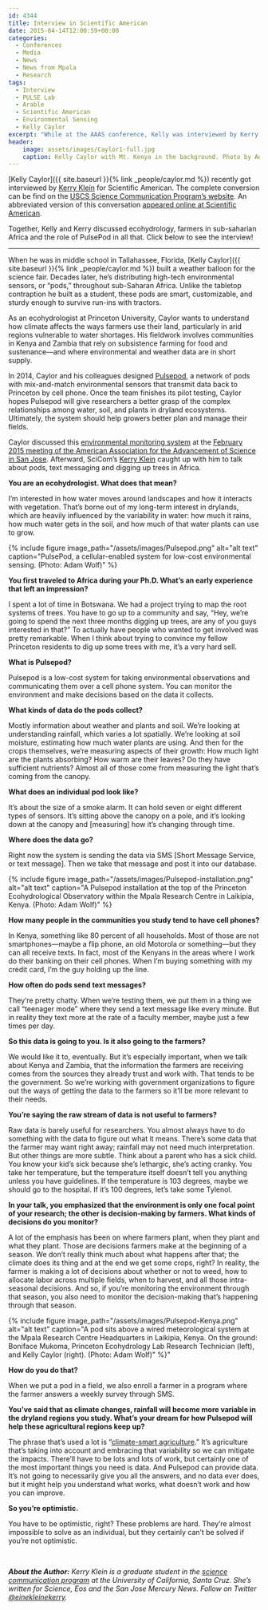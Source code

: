 ```yaml
---
id: 4344
title: Interview in Scientific American
date: 2015-04-14T12:00:59+00:00
categories:
  - Conferences
  - Media
  - News
  - News from Mpala
  - Research
tags:
  - Interview
  - PULSE Lab
  - Arable
  - Scientific American
  - Environmental Sensing
  - Kelly Caylor
excerpt: "While at the AAAS conference, Kelly was interviewed by Kerry Klein for Scientific American."
header:
    image: assets/images/Caylor1-full.jpg
    caption: Kelly Caylor with Mt. Kenya in the background. Photo by Adam Wolf.
---
```



[Kelly Caylor]({{ site.baseurl }}{% link _people/caylor.md %}) recently got interviewed by <a href="http://www.kerryklein.com/" target="_blank">Kerry Klein</a> for Scientific American.<!--more--> The complete conversion can be find on the <a href="http://scicom.ucsc.edu/publications/QandA/2015/caylor.html" target="_blank">USCS Science Communication Program&#8217;s website</a>. An abbreviated version of this conversation <a href="http://blogs.scientificamerican.com/guest-blog/2015/04/10/cell-phones-monitor-water-soil-on-african-farms-qa/" target="_blank">appeared online at Scientific American</a>.

Together, Kelly and Kerry discussed ecohydrology, farmers in sub-saharian Africa and the role of PulsePod in all that. Click below to see the interview!

* * *

When he was in middle school in Tallahassee, Florida, [Kelly Caylor]({{ site.baseurl }}{% link _people/caylor.md %}) built a weather balloon for the science fair. Decades later, he’s distributing high-tech environmental sensors, or “pods,” throughout sub-Saharan Africa. Unlike the tabletop contraption he built as a student, these pods are smart, customizable, and sturdy enough to survive run-ins with tractors.

As an ecohydrologist at Princeton University, Caylor wants to understand how climate affects the ways farmers use their land, particularly in arid regions vulnerable to water shortages. His fieldwork involves communities in Kenya and Zambia that rely on subsistence farming for food and sustenance—and where environmental and weather data are in short supply.

In 2014, Caylor and his colleagues designed <a href="http://www.pulsepod.io/" target="_blank">Pulsepod</a>, a network of pods with mix-and-match environmental sensors that transmit data back to Princeton by cell phone. Once the team finishes its pilot testing, Caylor hopes Pulsepod will give researchers a better grasp of the complex relationships among water, soil, and plants in dryland ecosystems. Ultimately, the system should help growers better plan and manage their fields.

Caylor discussed this <a href="https://aaas.confex.com/aaas/2015/webprogram/Paper14694.html" target="_blank">environmental monitoring system</a> at the <a href="http://caylor.eri.ucsb.edu/2015/02/aaas-session-on-new-earth-observing-methods/" target="_blank">February 2015 meeting of the American Association for the Advancement of Science in San Jose</a>. Afterward, SciCom’s <a href="http://kerryklein.com/" target="_blank">Kerry Klein</a> caught up with him to talk about pods, text messaging and digging up trees in Africa.

**You are an ecohydrologist. What does that mean?**
  
I’m interested in how water moves around landscapes and how it interacts with vegetation. That’s borne out of my long-term interest in drylands, which are heavily influenced by the variability in water: how much it rains, how much water gets in the soil, and how much of that water plants can use to grow.


{% include figure image_path="/assets/images/Pulsepod.png" alt="alt text" caption="PulsePod, a cellular-enabled system for low-cost environmental sensing. (Photo: Adam Wolf)" %}

**You first traveled to Africa during your Ph.D. What’s an early experience that left an impression?**
  
I spent a lot of time in Botswana. We had a project trying to map the root systems of trees. You have to go up to a community and say, “Hey, we’re going to spend the next three months digging up trees, are any of you guys interested in that?” To actually have people who wanted to get involved was pretty remarkable. When I think about trying to convince my fellow Princeton residents to dig up some trees with me, it’s a very hard sell.

**What is Pulsepod?**
  
Pulsepod is a low-cost system for taking environmental observations and communicating them over a cell phone system. You can monitor the environment and make decisions based on the data it collects.

**What kinds of data do the pods collect?**
  
Mostly information about weather and plants and soil. We’re looking at understanding rainfall, which varies a lot spatially. We’re looking at soil moisture, estimating how much water plants are using. And then for the crops themselves, we’re measuring aspects of their growth: How much light are the plants absorbing? How warm are their leaves? Do they have sufficient nutrients? Almost all of those come from measuring the light that’s coming from the canopy.

**What does an individual pod look like?**
  
It’s about the size of a smoke alarm. It can hold seven or eight different types of sensors. It’s sitting above the canopy on a pole, and it’s looking down at the canopy and [measuring] how it’s changing through time.

**Where does the data go?**
  
Right now the system is sending the data via SMS [Short Message Service, or text message]. Then we take that message and post it into our database.

{% include figure image_path="/assets/images/Pulsepod-installation.png" alt="alt text" caption="A Pulsepod installation at the top of the Princeton Ecohydrological Observatory within the Mpala Research Centre in Laikipia, Kenya. (Photo: Adam Wolf)" %}

**How many people in the communities you study tend to have cell phones?**
  
In Kenya, something like 80 percent of all households. Most of those are not smartphones—maybe a flip phone, an old Motorola or something—but they can all receive texts. In fact, most of the Kenyans in the areas where I work do their banking on their cell phones. When I’m buying something with my credit card, I’m the guy holding up the line.

**How often do pods send text messages?**
  
They’re pretty chatty. When we’re testing them, we put them in a thing we call “teenager mode” where they send a text message like every minute. But in reality they text more at the rate of a faculty member, maybe just a few times per day.

**So this data is going to you. Is it also going to the farmers?**
  
We would like it to, eventually. But it’s especially important, when we talk about Kenya and Zambia, that the information the farmers are receiving comes from the sources they already trust and work with. That tends to be the government. So we’re working with government organizations to figure out the ways of getting the data to the farmers so it’ll be more relevant to their needs.

**You’re saying the raw stream of data is not useful to farmers?**
  
Raw data is barely useful for researchers. You almost always have to do something with the data to figure out what it means. There’s some data that the farmer may want right away; rainfall may not need much interpretation. But other things are more subtle. Think about a parent who has a sick child. You know your kid’s sick because she’s lethargic, she’s acting cranky. You take her temperature, but the temperature itself doesn’t tell you anything unless you have guidelines. If the temperature is 103 degrees, maybe we should go to the hospital. If it’s 100 degrees, let’s take some Tylenol.

**In your talk, you emphasized that the environment is only one focal point of your research; the other is decision-making by farmers. What kinds of decisions do you monitor?**
  
A lot of the emphasis has been on where farmers plant, when they plant and what they plant. Those are decisions farmers make at the beginning of a season. We don’t really think much about what happens after that; the climate does its thing and at the end we get some crops, right? In reality, the farmer is making a lot of decisions about whether or not to weed, how to allocate labor across multiple fields, when to harvest, and all those intra-seasonal decisions. And so, if you’re monitoring the environment through that season, you also need to monitor the decision-making that’s happening through that season.

{% include figure image_path="/assets/images/Pulsepod-Kenya.png" alt="alt text" caption="A pod sits above a wired meteorological system at the Mpala Research Centre Headquarters in Laikipia, Kenya. On the ground: Boniface Mukoma, Princeton Ecohydrology Lab Research Technician (left), and Kelly Caylor (right). (Photo: Adam Wolf)" %}"


**How do you do that?**
  
When we put a pod in a field, we also enroll a farmer in a program where the farmer answers a weekly survey through SMS.

**You’ve said that as climate changes, rainfall will become more variable in the dryland regions you study. What’s your dream for how Pulsepod will help these agricultural regions keep up?**
  
The phrase that’s used a lot is “[climate-smart agriculture](http://www.fao.org/climate-smart-agriculture/en/).” It’s agriculture that’s taking into account and embracing that variability so we can mitigate the impacts. There’ll have to be lots and lots of work, but certainly one of the most important things you need is data. And Pulsepod can provide data. It’s not going to necessarily give you all the answers, and no data ever does, but it might help you understand what works, what doesn’t work and how you can improve.

**So you’re optimistic.**
  
You have to be optimistic, right? These problems are hard. They’re almost impossible to solve as an individual, but they certainly can’t be solved if you’re not optimistic.

&nbsp;

_**About the Author:** Kerry Klein is a graduate student in the <a href="http://scicom.ucsc.edu/" target="_blank">science communication program</a> at the University of California, Santa Cruz. She’s written for Science, Eos and the San Jose Mercury News. Follow on Twitter [@einekleinekerry](http://twitter.com/einekleinekerry)._
